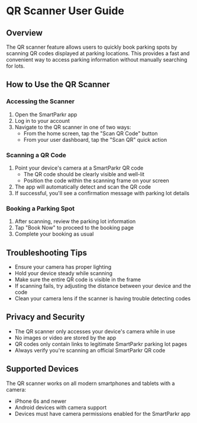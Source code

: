 # QR Scanner User Guide

## Overview
The QR scanner feature allows users to quickly book parking spots by scanning QR codes displayed at parking locations. This provides a fast and convenient way to access parking information without manually searching for lots.

## How to Use the QR Scanner

### Accessing the Scanner
1. Open the SmartParkr app
2. Log in to your account
3. Navigate to the QR scanner in one of two ways:
   - From the home screen, tap the "Scan QR Code" button
   - From your user dashboard, tap the "Scan QR" quick action

### Scanning a QR Code
1. Point your device's camera at a SmartParkr QR code
   - The QR code should be clearly visible and well-lit
   - Position the code within the scanning frame on your screen
2. The app will automatically detect and scan the QR code
3. If successful, you'll see a confirmation message with parking lot details

### Booking a Parking Spot
1. After scanning, review the parking lot information
2. Tap "Book Now" to proceed to the booking page
3. Complete your booking as usual

## Troubleshooting Tips
- Ensure your camera has proper lighting
- Hold your device steady while scanning
- Make sure the entire QR code is visible in the frame
- If scanning fails, try adjusting the distance between your device and the code
- Clean your camera lens if the scanner is having trouble detecting codes

## Privacy and Security
- The QR scanner only accesses your device's camera while in use
- No images or video are stored by the app
- QR codes only contain links to legitimate SmartParkr parking lot pages
- Always verify you're scanning an official SmartParkr QR code

## Supported Devices
The QR scanner works on all modern smartphones and tablets with a camera:
- iPhone 6s and newer
- Android devices with camera support
- Devices must have camera permissions enabled for the SmartParkr app